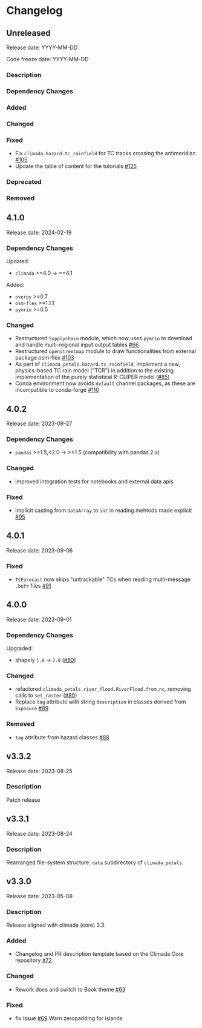 # Changelog

## Unreleased

Release date: YYYY-MM-DD

Code freeze date: YYYY-MM-DD

### Description

### Dependency Changes

### Added

### Changed

### Fixed

- Fix `climada.hazard.tc_rainfield` for TC tracks crossing the antimeridian [#105](https://github.com/CLIMADA-project/climada_petals/pull/105)
- Update the table of content for the tutorials [#125](https://github.com/CLIMADA-project/climada_petals/pull/125)

### Deprecated

### Removed

## 4.1.0

Release date: 2024-02-19

### Dependency Changes

Updated:

- `climada` >=4.0 &rarr; ==4.1

Added:

- `overpy` >=0.7
- `osm-flex` >=1.1.1
- `pymrio` >=0.5

### Changed

- Restructured `Supplychain` module, which now uses `pymrio` to download and handle multi-regional input output tables [#66](https://github.com/CLIMADA-project/climada_petals/pull/66)
- Restructured `openstreetmap` module to draw functionalities from external package osm-flex [#103](https://github.com/CLIMADA-project/climada_petals/pull/103)
- As part of `climada_petals.hazard.tc_rainfield`, implement a new, physics-based TC rain model ("TCR") in addition to the existing implementation of the purely statistical R-CLIPER model ([#85](https://github.com/CLIMADA-project/climada_petals/pull/85))
- Conda environment now avoids `default` channel packages, as these are incompatible to conda-forge [#110](https://github.com/CLIMADA-project/climada_petals/pull/110)

## 4.0.2

Release date: 2023-09-27

### Dependency Changes

- `pandas` >=1.5,<2.0 &rarr; >=1.5 (compatibility with pandas 2.x)

### Changed

- improved integration tests for notebooks and external data apis

### Fixed

- implicit casting from `DataArray` to `int` in reading mehtods made explicit [#95](https://github.com/CLIMADA-project/climada_petals/pull/95/files)

## 4.0.1

Release date: 2023-09-06

### Fixed

- `TCForecast` now skips "untrackable" TCs when reading multi-message `.bufr` files [#91](https://github.com/CLIMADA-project/climada_petals/pull/91)

## 4.0.0

Release date: 2023-09-01

### Dependency Changes

Upgraded:

- shapely `1.8` -> `2.0` ([#80](https://github.com/CLIMADA-project/climada_petals/pull/80))

### Changed

- refactored `climada_petals.river_flood.RiverFlood.from_nc`, removing calls to `set_raster` ([#80](https://github.com/CLIMADA-project/climada_petals/pull/80))
- Replace `tag` attribute with string `description` in classes derived from `Exposure` [#89](https://github.com/CLIMADA-project/climada_petals/pull/89)

### Removed

- `tag` attribute from hazard classes [#88](https://github.com/CLIMADA-project/climada_petals/pull/88)

## v3.3.2

Release date: 2023-08-25

### Description

Patch release

## v3.3.1

Release date: 2023-08-24

### Description

Rearranged file-system structure: `data` subdirectory of `climada_petals`.

## v3.3.0

Release date: 2023-05-08

### Description

Release aligned with climada (core) 3.3.

### Added

- Changelog and PR description template based on the Climada Core repository [#72](https://github.com/CLIMADA-project/climada_petals/pull/72)

### Changed

- Rework docs and switch to Book theme [#63](ttps://github.com/CLIMADA-project/climada_petals/pull/63)

### Fixed

- fix issue [#69](https://github.com/CLIMADA-project/climada_petals/issues/70) Warn.zeropadding for islands [](https://github.com/CLIMADA-project/climada_petals/pull/70)

